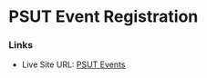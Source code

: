 # PSUT Event Registration

### Links

- Live Site URL: [PSUT Events](https://main--prismatic-croissant-5f0ab3.netlify.app/)
